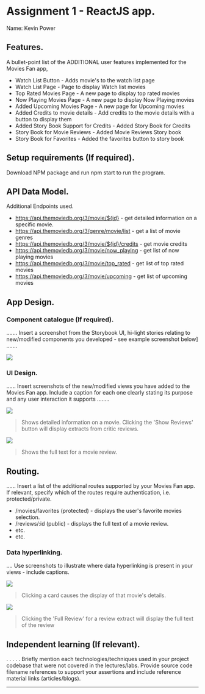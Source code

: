 # Assignment 1 - ReactJS app.

Name: Kevin Power

## Features.

A bullet-point list of the ADDITIONAL user features implemented for the  Movies Fan app,
 
 + Watch List Button -  Adds movie's to the watch list page
 + Watch List Page - Page to display Watch list movies
 + Top Rated Movies Page - A new page to display top rated movies
 + Now Playing Movies Page - A new page to display Now Playing movies
 + Added Upcoming Movies Page - A new page for Upcoming movies 
 + Added Credits to movie details - Add credits to the movie details with a button to display them
 + Added Story Book Support for Credits - Added Story Book for Credits
 + Story Book for Movie Reviews - Added Movie Reviews Story book
 + Story Book for Favorites - Added the favorites button to story book

## Setup requirements (If required).

Download NPM package and run npm start to run the program.

## API Data Model.

Additional Endpoints used.

+ https://api.themoviedb.org/3/movie/${id} - get detailed information on a specific movie. 
+ https://api.themoviedb.org/3/genre/movie/list - get a list of movie genres
+ https://api.themoviedb.org/3/movie/${id}/credits - get movie credits
+ https://api.themoviedb.org/3/movie/now_playing - get list of now playing movies
+ https://api.themoviedb.org/3/movie/top_rated - get list of top rated movies
+ https://api.themoviedb.org/3/movie/upcoming - get list of upcoming movies

## App Design.

### Component catalogue (If required).

....... Insert a screenshot from the Storybook UI, hi-light stories relating to new/modified components you developed - see example screenshot below] .......

![][stories]

### UI Design.

...... Insert screenshots of the new/modified views you have added to the Movies Fan app. Include a caption for each one clearly stating its purpose and any user interaction it supports ........

![][movieDetail]
>Shows detailed information on a movie. Clicking the 'Show Reviews' button will display extracts from critic reviews.

![][review]
>Shows the full text for a movie review. 

## Routing.

...... Insert a list of the additional routes supported by your Movies Fan app. If relevant, specify which of the routes require authentication, i.e. protected/private.

+ /movies/favorites (protected) - displays the user's favorite movies selection.
+ /reviews/:id (public) - displays the full text of a movie review.
+ etc.
+ etc.

### Data hyperlinking.

.... Use screenshots to illustrate where data hyperlinking is present in your views - include captions.

![][cardLink]
> Clicking a card causes the display of that movie's details.

![][reviewLink]
>Clicking the 'Full Review' for a review extract will display the full text of the review

## Independent learning (If relevant).

. . . . . Briefly mention each technologies/techniques used in your project codebase that were not covered in the lectures/labs. Provide source code filename references to support your assertions and include reference material links (articles/blogs).

---------------------------------

[model]: ./data.jpg
[movieDetail]: ./public/movieDetail.png
[review]: ./public/review.png
[reviewLink]: ./public/reviewLink.png
[cardLink]: ./public/cardLink.png
[stories]: ./public/storybook.png
